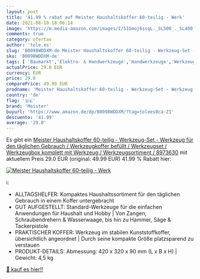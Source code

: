 ```yaml
---
layout: post
title: '41.99 % rabat auf Meister Haushaltskoffer 60-teilig - Werk'
date: 2021-08-10 18:06:14
image: 'https://m.media-amazon.com/images/I/51Gmoj6ssqL._SL500_._SL400_.jpg'
comments: true
category: ofertas
author: 'tole.es'
slug: 'B0098WDDXM-de Meister Haushaltskoffer 60-teilig - Werkzeug-Set -...'
sku: 'B0098WDDXM-de'
tags: [ 'Baumarkt','Elektro- & Handwerkzeuge','Handwerkzeuge','Werkzeug-Sets','meister', ]
actualPrice: 29.0 EUR
currency: EUR
price: 29.0
comparePrice: 49.99 EUR
prodname: 'Meister Haushaltskoffer 60-teilig - Werkzeug-Set - Werkzeug für den täglichen Gebrauch / Werkzeugkoffer befüllt / Werkzeugset / Werkzeugbox komplett mit Werkzeug / Werkzeugsortiment / 8973630'
country: 'de'
flag: '🇩🇪'
brand: 'Meister'
buyurl: 'https://www.amazon.de/dp/B0098WDDXM/?tag=tolees0ca-21'
descuento: '41.99'
average: '29.0'
---
```


Es gibt ein [Meister Haushaltskoffer 60-teilig - Werkzeug-Set - Werkzeug für den täglichen Gebrauch / Werkzeugkoffer befüllt / Werkzeugset / Werkzeugbox komplett mit Werkzeug / Werkzeugsortiment / 8973630](https://www.amazon.de/dp/B0098WDDXM/?tag=tolees0ca-21) mit aktuellem Preis 29.0 EUR (original: 49.99 EUR) 41.99 % Rabatt hier:

[![Meister Haushaltskoffer 60-teilig - Werk](https://m.media-amazon.com/images/I/51Gmoj6ssqL._SL500_._SL400_.jpg)](https://www.amazon.de/dp/B0098WDDXM/?tag=tolees0ca-21)

ℹ️:

- ALLTAGSHELFER: Kompaktes Haushaltssortiment für den täglichen Gebrauch in einem Koffer untergebracht
- GUT AUFGESTELLT: Standard-Werkzeuge für die einfachen Anwendungen für Haushalt und Hobby | Von Zangen, Schraubendrehern & Wasserwaage, bis hin zu Hammer, Säge & Tackerpistole
- PRAKTISCHER KOFFER: Werkzeug im stabilen Kunststoffkoffer, übersichtlich angeordnet | Durch seine kompakte Größe platzsparend zu verstauen
- PRODUKT-DETAILS: Abmessung: 420 x 320 x 90 mm (L x B x H) | Gewicht: 4,5 kg

[🛒 kauf es hier!!](https://www.amazon.de/dp/B0098WDDXM/?tag=tolees0ca-21)
